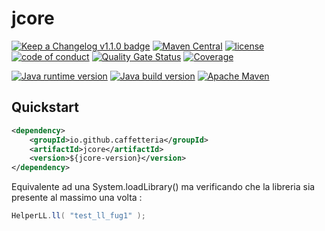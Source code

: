 # jcore

[![Keep a Changelog v1.1.0 badge](https://img.shields.io/badge/changelog-Keep%20a%20Changelog%20v1.1.0-%23E05735)](CHANGELOG.md)
[![Maven Central](https://img.shields.io/maven-central/v/io.github.caffetteria/jcore.svg)](https://central.sonatype.com/artifact/io.github.caffetteria/jcore)
[![license](https://img.shields.io/badge/License-MIT%20License-teal.svg)](https://opensource.org/license/mit)
[![code of conduct](https://img.shields.io/badge/conduct-Contributor%20Covenant-purple.svg)](https://github.com/fugerit-org/fj-universe/blob/main/CODE_OF_CONDUCT.md)
[![Quality Gate Status](https://sonarcloud.io/api/project_badges/measure?project=caffetteria_jcore&metric=alert_status)](https://sonarcloud.io/summary/new_code?id=caffetteria_jcore)
[![Coverage](https://sonarcloud.io/api/project_badges/measure?project=caffetteria_jcore&metric=coverage)](https://sonarcloud.io/summary/new_code?id=caffetteria_jcore)

[![Java runtime version](https://img.shields.io/badge/run%20on-java%208+-%23113366.svg?style=for-the-badge&logo=openjdk&logoColor=white)](https://universe.fugerit.org/src/docs/versions/java11.html)
[![Java build version](https://img.shields.io/badge/build%20on-java%2011+-%23ED8B00.svg?style=for-the-badge&logo=openjdk&logoColor=white)](https://universe.fugerit.org/src/docs/versions/java11.html)
[![Apache Maven](https://img.shields.io/badge/Apache%20Maven-3.9.0+-C71A36?style=for-the-badge&logo=Apache%20Maven&logoColor=white)](https://universe.fugerit.org/src/docs/versions/maven3_9.html)

## Quickstart

```xml
<dependency>
    <groupId>io.github.caffetteria</groupId>
    <artifactId>jcore</artifactId>
    <version>${jcore-version}</version>
</dependency>
```

Equivalente ad una System.loadLibrary() ma verificando che la libreria sia presente al massimo una volta : 

```java
HelperLL.ll( "test_ll_fug1" );
```
